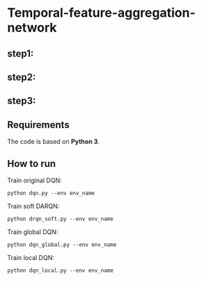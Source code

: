 # Temporal-feature-aggregation-network
## 
## step1:

## step2:

## step3:

## Requirements

The code is based on **Python 3**. 
    
## How to run

Train original DQN:

	python dqn.py --env env_name
    
Train soft DARQN:

	python drqn_soft.py --env env_name
    
Train global DQN:

	python dqn_global.py --env env_name

Train local DQN:

	python dqn_local.py --env env_name
